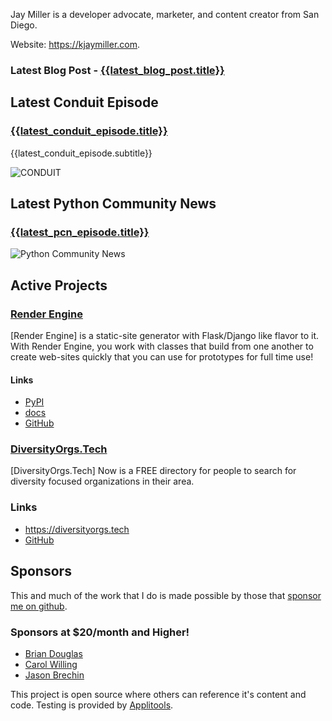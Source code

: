 Jay Miller is a developer advocate, marketer, and content creator from San Diego.

Website: <https://kjaymiller.com>.

### Latest Blog Post - [{{latest_blog_post.title}}]({{latest_blog_post.link}})

## Latest Conduit Episode
### [{{latest_conduit_episode.title}}]({{latest_conduit_episode.link}})
{{latest_conduit_episode.subtitle}}

![CONDUIT](https://kjaymiller.s3-us-west-2.amazonaws.com/images/conduit_artwork.png)

## Latest Python Community News
### [{{latest_pcn_episode.title}}]({{latest_pcn_episode.link}})
![Python Community News](https://kjaymiller.azureedge.net/media/PCN%20Logo%20V0.16.jpg)

## Active Projects

### [Render Engine](https://render-engine.readthedocs.io)
[Render Engine] is a static-site generator with Flask/Django like flavor to it.
With Render Engine, you work with classes that build from one another to create
web-sites quickly that you can use for prototypes for full time use!

#### Links
- [PyPI](https://pypi.org/project/render-engine)
- [docs](https://render-engine.readthedocs.io)
- [GitHub](https://github.com/kjaymiller/render_engine)

### [DiversityOrgs.Tech](https://diversityorgs.tech)
[DiversityOrgs.Tech] Now is a FREE directory for people to search for diversity focused organizations in their area.

### Links
- <https://diversityorgs.tech>
- [GitHub](https://github.com/kjaymiller/diversity-orgs-tech)

## Sponsors
This and much of the work that I do is made possible by those that [sponsor me
on github](https://github.com/sponsors/kjaymiller).

### Sponsors at $20/month and Higher!
- [Brian Douglas](https://github.com/bdougie)
- [Carol Willing](https://github.com/willingc)
- [Jason Brechin](https://github.com/brechin)


This project is open source where others can reference it's content and code. Testing is provided by [Applitools](https://www.applitools.com/).